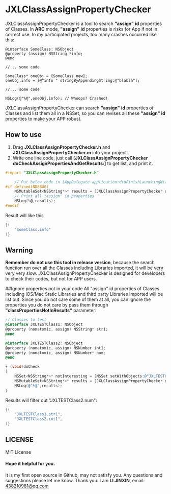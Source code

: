 # JXLClassAssignPropertyChecker

JXLClassAssignPropertyChecker is a tool to search **"assign"** **id** properties of Classes.
In **ARC** mode, **"assign"** **id** properties is risks for App if not in correct use. In my participated projects, too many crashes occurred like this:
```
@interface SomeClass: NSObject
@property (assign) NSString *info;
@end

//... some code

SomeClass* oneObj = [SomeClass new];
oneObj.info = [@"info " stringByAppendingString:@"blabla"];

//... some code

NSLog(@"%@",oneObj.info); // Whoops? Crashed!

```
JXLClassAssignPropertyChecker can search **"assign"** **id** properties of Classes and list them all in a NSSet, so you can revises all these **"assign"** **id** properties to make your APP robust.

## How to use
1. Drag **JXLClassAssignPropertyChecker.h** and **JXLClassAssignPropertyChecker.m** into your project.
2. Write one line code, just call **[JXLClassAssignPropertyChecker doCheckAssignPropertiesAndGetResults:]** to get list, and print it.
```objective-c
#import "JXLClassAssignPropertyChecker.h"

    // Put below code in [AppDelegate application:didFinishLaunchingWithOptions:] or main() in Debug Mode
#if defined(NDEBUG)
    NSMutableSet<NSString*>* results = [JXLClassAssignPropertyChecker doCheckAssignPropertiesAndGetResults:nil];
    // Print all "assign" id properties
    NSLog(%@,results);
#endif

```
Result will like this
```objective-c
{(
    "SomeClass.info"
)}
```

## Warning
**Remember do not use this tool in release version**, because the search function run over all the Classes including Libraries imported, it will be very very very slow. JXLClassAssignPropertyChecker is designed for developers to check their codes, but not for APP users.

##Ignore properties not in your code
All "assign" id properties of Classes including iOS/Mac Static Libraries and third party Libraries imported will be list out. Since you do not care some of them at all, you can ignore the properties you do not care by pass them through **"classPropertiesNotInResults"** parameter:
```objective-c
// Classes to test
@interface JXLTESTClass1: NSObject
@property (nonatomic, assign) NSString* str1;
@end

@interface JXLTESTClass2: NSObject
@property (nonatomic, assign) NSNumber int1;
@property (nonatomic, assign) NSNumber* num;
@end

+ (void)doCheck
{
    NSSet<NSString*>* notInteresting = [NSSet setWithObjects:@"JXLTESTClass2.num", nil];
    NSMutableSet<NSString*>* results = [JXLClassAssignPropertyChecker doCheckAssignPropertiesAndGetResults:notInteresting];
    NSLog(@"%@",results);
}
```
Results will filter out "JXLTESTClass2.num":
```objective-c
{(
    "JXLTESTClass1.str1",
    "JXLTESTClass2.int1",
)}
```

## LICENSE
MIT License

#### Hope it helpful for you.
It is my first open source in Github, may not satisfy you. Any questions and suggestions please let me know. Thank you. I am **LI JINXIN**, email: 438210981@qq.com

